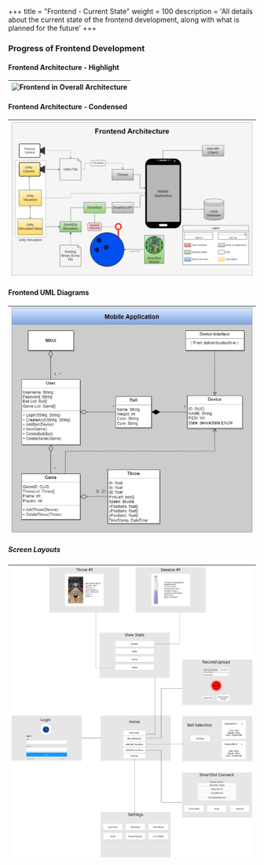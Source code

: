 +++
title = "Frontend - Current State"
weight = 100
description = 'All details about the current state of the frontend development, along with what is planned for the future'
+++

### Progress of Frontend Development

#### Frontend Architecture - Highlight
| ![Frontend in Overall Architecture](FrontendHighlight.png?width=60vw&lightbox=false&text-align=left)|
|:--:|

#### Frontend Architecture - Condensed
| ![Frontend Architecture](FrontendArchitecture.png?width=50vw&lightbox=false) | 
|:--:| 

#### Frontend UML Diagrams
| ![Frontend Architecture](MobileAppUML.jpg?width=50vw&lightbox=false) | 
|:--:| 


##### Screen Layouts
| ![RevMetrix Diagram](FrontendUI.jpg?width=50vw&lightbox=false) | 
|:--:| 